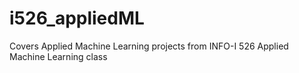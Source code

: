 # i526_appliedML
Covers Applied Machine Learning projects from INFO-I 526 Applied Machine Learning class
